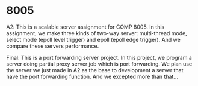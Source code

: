 # 8005
 
A2: 
This is a scalable server assignment for COMP 8005. In this assignment, we make three kinds of two-way server: multi-thread mode, select mode (epoll level trigger) and epoll (epoll edge trigger). And we compare these servers performance. 

Final:
This is a port forwarding server project. In this project, we program a server doing partial proxy server job which is port forwarding. We plan use the server we just made in A2 as the base to development a server that have the port forwarding function. And we excepted more than that...
